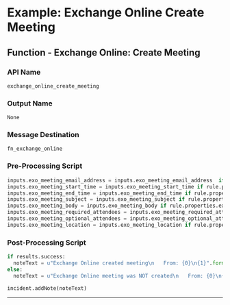 <!--
    DO NOT MANUALLY EDIT THIS FILE
    THIS FILE IS AUTOMATICALLY GENERATED WITH resilient-circuits codegen
-->

# Example: Exchange Online Create Meeting

## Function - Exchange Online: Create Meeting

### API Name
`exchange_online_create_meeting`

### Output Name
`None`

### Message Destination
`fn_exchange_online`

### Pre-Processing Script
```python
inputs.exo_meeting_email_address = inputs.exo_meeting_email_address  if rule.properties.exo_meeting_email_address is None else rule.properties.exo_meeting_email_address
inputs.exo_meeting_start_time = inputs.exo_meeting_start_time if rule.properties.exo_meeting_start_time is None else rule.properties.exo_meeting_start_time
inputs.exo_meeting_end_time = inputs.exo_meeting_end_time if rule.properties.exo_meeting_end_time is None else rule.properties.exo_meeting_end_time
inputs.exo_meeting_subject = inputs.exo_meeting_subject if rule.properties.exo_meeting_subject is None else rule.properties.exo_meeting_subject
inputs.exo_meeting_body = inputs.exo_meeting_body if rule.properties.exo_meeting_body.content is None else rule.properties.exo_meeting_body.content
inputs.exo_meeting_required_attendees = inputs.exo_meeting_required_attendees if rule.properties.exo_meeting_required_attendees is None else rule.properties.exo_meeting_required_attendees
inputs.exo_meeting_optional_attendees = inputs.exo_meeting_optional_attendees if rule.properties.exo_meeting_optional_attendees is None else rule.properties.exo_meeting_optional_attendees
inputs.exo_meeting_location = inputs.exo_meeting_location if rule.properties.exo_meeting_location is None else rule.properties.exo_meeting_location
```

### Post-Processing Script
```python
if results.success:
  noteText = u"Exchange Online created meeting\n   From: {0}\n{1}".format(results.inputs["exo_meeting_email_address"],results.pretty_string)
else:
  noteText = u"Exchange Online meeting was NOT created\n   From: {0}\n{1}".format(results.inputs["exo_meeting_email_address"], results.pretty_string)

incident.addNote(noteText)
```

---

